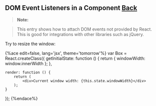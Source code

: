 ## DOM Event Listeners in a Component [Back](./../react.md)

> **Note:**

> This entry shows how to attach DOM events not provided by React. This is good for integrations with other libraries such as jQuery.

Try to resize the window:

{%ace edit=false, lang='jsx', theme='tomorrow'%}
var Box = React.createClass({
    getInitialState: function () {
        return { windowWidth: window.innerWidth };
    },

    render: function () {
        return (
            <div>Current window width: {this.state.windowWidth}</div>
        );
    }
});
{%endace%}
